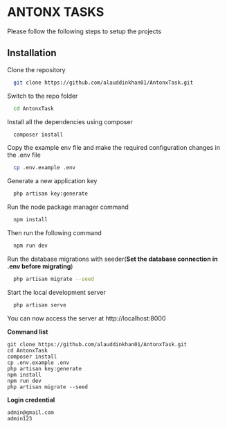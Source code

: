 
# ANTONX TASKS

Please follow the following steps to setup the projects


## Installation

Clone the repository

```bash
  git clone https://github.com/alauddinkhan01/AntonxTask.git
```
Switch to the repo folder

```bash
  cd AntonxTask
```
Install all the dependencies using composer

```bash
  composer install
```
Copy the example env file and make the required configuration changes in the .env file

```bash
  cp .env.example .env
```
Generate a new application key

```bash
  php artisan key:generate
```
Run the node package manager command

```bash
  npm install
```
Then run the following command

```bash
  npm run dev
```
Run the database migrations with seeder(**Set the database connection in .env before migrating**)

```bash
  php artisan migrate --seed
```
Start the local development server

```bash
  php artisan serve
```
You can now access the server at http://localhost:8000

**Command list**

    git clone https://github.com/alauddinkhan01/AntonxTask.git
    cd AntonxTask
    composer install
    cp .env.example .env
    php artisan key:generate
    npm install
    npm run dev
    php artisan migrate --seed
**Login credential**

    admin@gmail.com
    admin123